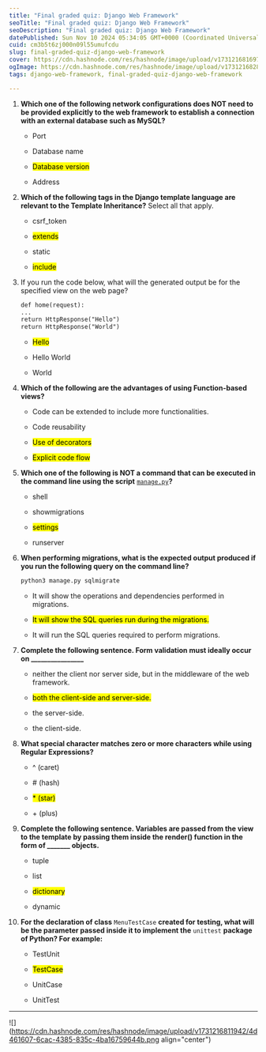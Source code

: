 ```yaml
---
title: "Final graded quiz: Django Web Framework"
seoTitle: "Final graded quiz: Django Web Framework"
seoDescription: "Final graded quiz: Django Web Framework"
datePublished: Sun Nov 10 2024 05:34:05 GMT+0000 (Coordinated Universal Time)
cuid: cm3b5t6zj000n09l55umufcdu
slug: final-graded-quiz-django-web-framework
cover: https://cdn.hashnode.com/res/hashnode/image/upload/v1731216816979/4c4a5a16-fc4e-41e8-9a2c-55de0fd0ca34.png
ogImage: https://cdn.hashnode.com/res/hashnode/image/upload/v1731216828701/a1b210e7-2439-42a7-aa7d-7e3fc3a19871.png
tags: django-web-framework, final-graded-quiz-django-web-framework

---
```


1. **Which one of the following network configurations does NOT need to be provided explicitly to the web framework to establish a connection with an external database such as MySQL?**
    
    * Port
        
    * Database name
        
    * <mark>Database version</mark>
        
    * Address
        
2. **Which of the following tags in the Django template language are relevant to the Template Inheritance?** Select all that apply.
    
    * csrf\_token
        
    * <mark>extends</mark>
        
    * static
        
    * <mark>include</mark>
        
3. If you run the code below, what will the generated output be for the specified view on the web page?
    
    ```apache
    def home(request): 
    ...
    return HttpResponse("Hello") 
    return HttpResponse("World") 
    ```
    
    * <mark>Hello</mark>
        
    * Hello World
        
    * World
        
4. **Which of the following are the advantages of using Function-based views?**
    
    * Code can be extended to include more functionalities.
        
    * Code reusability
        
    * <mark>Use of decorators</mark>
        
    * <mark>Explicit code flow</mark>
        
5. **Which one of the following is NOT a command that can be executed in the command line using the script** [`manage.py`](http://manage.py)**?**
    
    * shell
        
    * showmigrations
        
    * <mark>settings</mark>
        
    * runserver
        
6. **When performing migrations, what is the expected output produced if you run the following query on the command line?**
    
    ```apache
    python3 manage.py sqlmigrate
    ```
    
    * It will show the operations and dependencies performed in migrations.
        
    * <mark>It will show the SQL queries run during the migrations.</mark>
        
    * It will run the SQL queries required to perform migrations.
        
7. **Complete the following sentence. Form validation must ideally occur on \_\_\_\_\_\_\_\_\_\_\_\_\_\_\_\_**
    
    * neither the client nor server side, but in the middleware of the web framework.
        
    * <mark>both the client-side and server-side.</mark>
        
    * the server-side.
        
    * the client-side.
        
8. **What special character matches zero or more characters while using Regular Expressions?**
    
    * ^ (caret)
        
    * \# (hash)
        
    * <mark>* (star)</mark>
        
    * \+ (plus)
        
9. **Complete the following sentence. Variables are passed from the view to the template by passing them inside the render() function in the form of \_\_\_\_\_\_\_ objects.**
    
    * tuple
        
    * list
        
    * <mark>dictionary</mark>
        
    * dynamic
        
10. **For the declaration of class** `MenuTestCase` **created for testing, what will be the parameter passed inside it to implement the** `unittest` **package of Python? For example:**
    
    * TestUnit
        
    * <mark>TestCase</mark>
        
    * UnitCase
        
    * UnitTest
        

---

![](https://cdn.hashnode.com/res/hashnode/image/upload/v1731216811942/4d461607-6cac-4385-835c-4ba16759644b.png align="center")